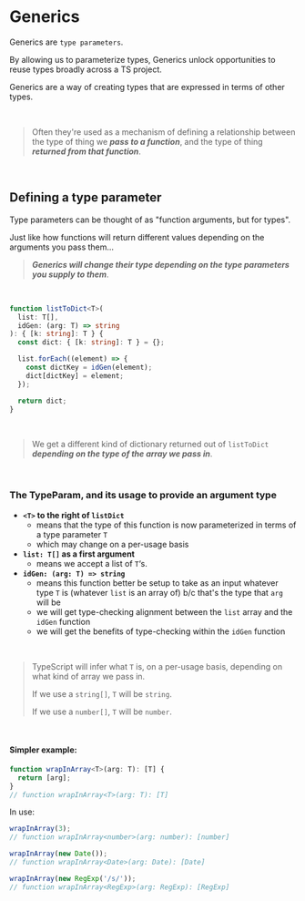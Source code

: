 # Generics

Generics are `type parameters`.

By allowing us to parameterize types, Generics unlock opportunities to reuse types broadly across a TS project.

Generics are a way of creating types that are expressed in terms of other types.

<br>

> Often they're used as a mechanism of defining a relationship between the type of thing we **_pass to a function_**, and the type of thing **_returned from that function_**.

<br>

## Defining a type parameter

Type parameters can be thought of as "function arguments, but for types".

Just like how functions will return different values depending on the arguments you pass them...

> **_Generics will change their type depending on the type parameters you supply to them_**.

<br>

```ts
function listToDict<T>(
  list: T[],
  idGen: (arg: T) => string
): { [k: string]: T } {
  const dict: { [k: string]: T } = {};

  list.forEach((element) => {
    const dictKey = idGen(element);
    dict[dictKey] = element;
  });

  return dict;
}
```

<br>

> We get a different kind of dictionary returned out of `listToDict` **_depending on the type of the array we pass in_**.

<br>

### The TypeParam, and its usage to provide an argument type

- **`<T>` to the right of `listDict`**
  - means that the type of this function is now parameterized in terms of a type parameter `T`
  - which may change on a per-usage basis
- **`list: T[]` as a first argument**
  - means we accept a list of `T`‘s.
- **`idGen: (arg: T) => string`**
  - means this function better be setup to take as an input whatever type `T` is (whatever `list` is an array of) b/c that's the type that `arg` will be
  - we will get type-checking alignment between the `list` array and the `idGen` function
  - we will get the benefits of type-checking within the `idGen` function

<br>

> TypeScript will infer what `T` is, on a per-usage basis, depending on what kind of array we pass in.
>
> If we use a `string[]`, `T` will be `string`.
>
> If we use a `number[]`, `T` will be `number`.

<br>

#### Simpler example:

```ts
function wrapInArray<T>(arg: T): [T] {
  return [arg];
}
// function wrapInArray<T>(arg: T): [T]
```

In use:

```ts
wrapInArray(3);
// function wrapInArray<number>(arg: number): [number]

wrapInArray(new Date());
// function wrapInArray<Date>(arg: Date): [Date]

wrapInArray(new RegExp('/s/'));
// function wrapInArray<RegExp>(arg: RegExp): [RegExp]
```
